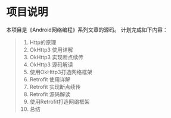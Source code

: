 # 项目说明
本项目是《Android网络编程》系列文章的源码。
计划完成如下内容：
> 1. Http的原理
> 2. OkHttp3 使用详解
> 4. OkHttp3 实现断点续传
> 3. OkHttp3 源码解读
> 5. 使用OkHttp3打造网络框架
> 6. Retrofit 使用详解
> 7. Retrofit 实现断点续传
>8.  Retrofit 源码解读
>9.  使用Retrofit打造网络框架
>10.  总结

